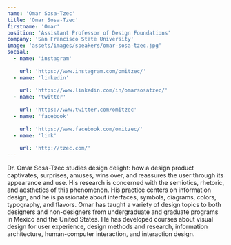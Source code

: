 ```yaml
---
name: 'Omar Sosa-Tzec'
title: 'Omar Sosa-Tzec'
firstname: 'Omar'
position: 'Assistant Professor of Design Foundations'
company: 'San Francisco State University'
image: 'assets/images/speakers/omar-sosa-tzec.jpg'
social:
  - name: 'instagram'
    
    url: 'https://www.instagram.com/omitzec/'
  - name: 'linkedin'
    
    url: 'https://www.linkedin.com/in/omarsosatzec/'
  - name: 'twitter'
    
    url: 'https://www.twitter.com/omitzec'
  - name: 'facebook'
    
    url: 'https://www.facebook.com/omitzec/'
  - name: 'link'
    
    url: 'http://tzec.com/'
---
```


Dr. Omar Sosa-Tzec studies design delight: how a design product captivates, surprises, amuses, wins over, and reassures the user through its appearance and use. His research is concerned with the semiotics, rhetoric, and aesthetics of this phenomenon. His practice centers on information design, and he is passionate about interfaces, symbols, diagrams, colors, typography, and flavors. Omar has taught a variety of design topics to both designers and non-designers from undergraduate and graduate programs in Mexico and the United States. He has developed courses about visual design for user experience, design methods and research, information architecture, human-computer interaction, and interaction design.
